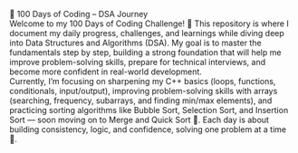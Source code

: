 🚀 100 Days of Coding – DSA Journey
<br>
Welcome to my 100 Days of Coding Challenge! 🌟 This repository is where I document my daily progress, challenges, and learnings while diving deep into Data Structures and Algorithms (DSA). My goal is to master the fundamentals step by step, building a strong foundation that will help me improve problem-solving skills, prepare for technical interviews, and become more confident in real-world development.
<br>
Currently, I’m focusing on sharpening my C++ basics (loops, functions, conditionals, input/output), improving problem-solving skills with arrays (searching, frequency, subarrays, and finding min/max elements), and practicing sorting algorithms like Bubble Sort, Selection Sort, and Insertion Sort — soon moving on to Merge and Quick Sort 🚀. Each day is about building consistency, logic, and confidence, solving one problem at a time 💪.
